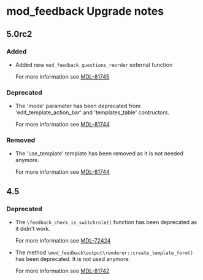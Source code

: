 # mod_feedback Upgrade notes

## 5.0rc2

### Added

- Added new `mod_feedback_questions_reorder` external function

  For more information see [MDL-81745](https://tracker.moodle.org/browse/MDL-81745)

### Deprecated

- The 'mode' parameter has been deprecated from 'edit_template_action_bar' and 'templates_table' contructors.

  For more information see [MDL-81744](https://tracker.moodle.org/browse/MDL-81744)

### Removed

- The 'use_template' template has been removed as it is not needed anymore.

  For more information see [MDL-81744](https://tracker.moodle.org/browse/MDL-81744)

## 4.5

### Deprecated

- The `\feedback_check_is_switchrole()` function has been deprecated as it didn't work.

  For more information see [MDL-72424](https://tracker.moodle.org/browse/MDL-72424)
- The method `\mod_feedback\output\renderer::create_template_form()` has been deprecated. It is not used anymore.

  For more information see [MDL-81742](https://tracker.moodle.org/browse/MDL-81742)
